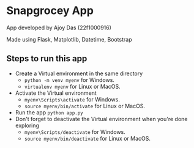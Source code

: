 
# Snapgrocey App
App developed by  Ajoy Das (22f1000916)

Made using Flask, Matplotlib, Datetime, Bootstrap



## Steps to run this app



- Create a Virtual environment in the same directory
  - `python -m venv myenv` for Windows.
  - `virtualenv myenv` for Linux or MacOS.
- Activate the Virtual environment
  - `myenv\Scripts\activate` for Windows.
  - `source myenv/bin/activate` for Linux or MacOS.
- Run the app `python app.py`
- Don't forget to deactivate the Virtual environment when you're done exploring
  - `myenv\Scripts/deactivate` for Windows.
  - `source myenv/bin/deactivate` for Linux or MacOS.